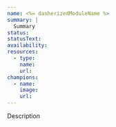 ```yaml
---
name: <%= dasherizedModuleName %>
summary: |
  Summary
status:
statusText:
availability:
resources:
  - type:
    name:
    url:
champions:
  - name:
    image:
    url:
---
```

Description
